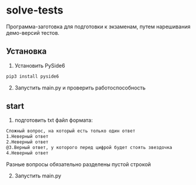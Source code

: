 # solve-tests

Программа-заготовка для подготовки к экзаменам, путем нарешивания демо-версий тестов. 


## Установка

1. Установить PySide6
```sh
pip3 install pyside6
```
2. Запустить main.py и проверить работоспособность 


## start

1. подготовить txt файл формата: 
```sh
Сложный вопрос, на который есть только один ответ
1.Неверный ответ
2.Неверный ответ
@3.Верный ответ, у которого перед цифрой будет стоять звездочка
4.Неверный ответ

```
Разные вопросы обязательно разделены пустой строкой

2. Запустить main.py

